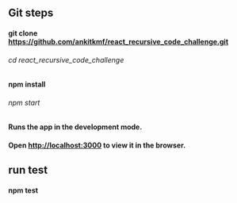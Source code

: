 ## Git steps

#### git clone https://github.com/ankitkmf/react_recursive_code_challenge.git
###### cd react_recursive_code_challenge
#### npm install
###### npm start
#### Runs the app in the development mode.<br />
#### Open [http://localhost:3000](http://localhost:3000) to view it in the browser.

## run test
#### npm test 

